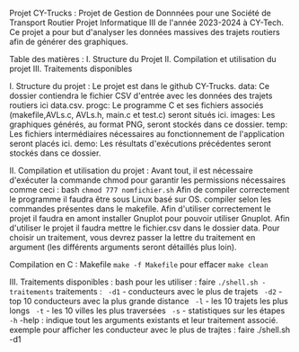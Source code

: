 Projet CY-Trucks : Projet de Gestion de Donnnées pour une Société de Transport Routier
    Projet Informatique III de l'année 2023-2024 à CY-Tech.
Ce projet a pour but d'analyser les données massives des trajets routiers afin de générer des graphiques.

Table des matières : 
    I. Structure du Projet
    II. Compilation et utilisation du projet
    III. Traitements disponibles
  

  

I. Structure du projet :
    Le projet est dans le github CY-Trucks.
    data: Ce dossier contiendra le fichier CSV d'entrée avec les données des trajets routiers ici data.csv.
    progc: Le programme C et ses fichiers associés (makefile,AVLs.c, AVLs.h, main.c et test.c) seront situés ici.
    images: Les graphiques générés, au format PNG, seront stockés dans ce dossier. 
    temp: Les fichiers intermédiaires nécessaires au fonctionnement de l'application seront placés ici.
    demo: Les résultats d'exécutions précédentes seront stockés dans ce dossier.




II. Compilation et utilisation du projet :
    Avant tout, il est nécessaire d'exécuter la commande chmod pour garantir les permissions nécessaires comme ceci :
                    bash ``chmod 777 nomfichier.sh``
     Afin de compiler correctement le programme il faudra être sous Linux basé sur OS. 
    compiler selon les commandes présentes dans le makefile.
    Afin d'utiliser correctement le projet il faudra en amont installer Gnuplot pour pouvoir utiliser Gnuplot.
    Afin d'utiliser le projet il faudra mettre le fichier.csv dans le dossier data.
    Pour choisir un traitement, vous devrez passer la lettre du traitement en argument (les différents arguments seront détaillés plus loin).

Compilation en C : Makefile 
    ``make -f Makefile``
    pour effacer 
    ``make clean``


III. Traitements disponibles :
bash pour les utiliser : faire ``./shell.sh -traitements``
traitements :
   `` -d1`` - conducteurs avec le plus de trajets
   `` -d2`` - top 10 conducteurs avec la plus grande distance
   `` -l`` - les 10 trajets les plus longs
   `` -t`` - les 10 villes les plus traversées
   `` -s`` - statistiques sur les étapes
   `` -h`` -help : indique tout les arguments existants et leur traitement associé.
    exemple pour afficher les conducteur avec le plus de trajtes : faire ./shell.sh -d1




